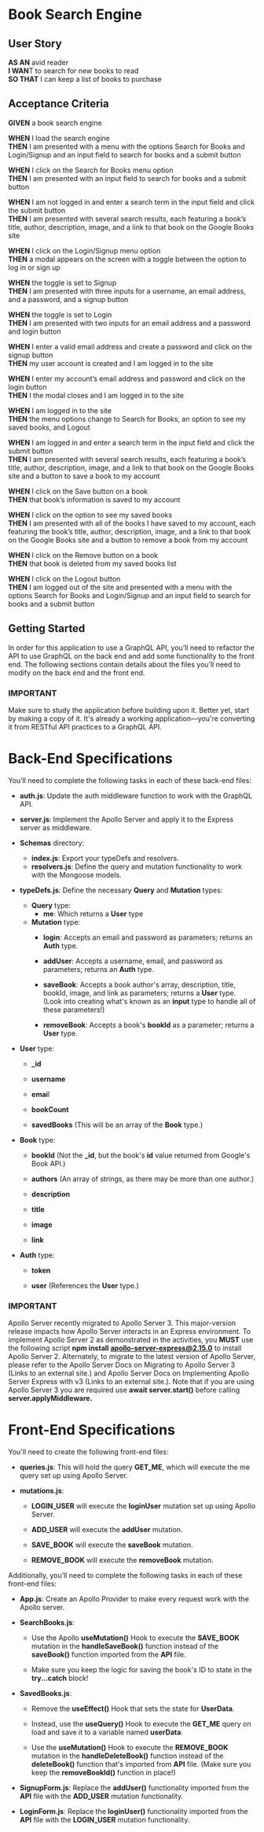 # Book Search Engine

## User Story
**AS AN** avid reader  
**I WAN**T to search for new books to read  
**SO THAT** I can keep a list of books to purchase

## Acceptance Criteria
**GIVEN** a book search engine 

**WHEN** I load the search engine  
**THEN** I am presented with a menu with the options Search for Books and Login/Signup and an input field to search for books and a submit button  

**WHEN** I click on the Search for Books menu option  
**THEN** I am presented with an input field to search for books and a submit button  

**WHEN** I am not logged in and enter a search term in the input field and click the submit button  
**THEN** I am presented with several search results, each featuring a book’s title, author, description, image, and a link to that book on the Google Books site  

**WHEN** I click on the Login/Signup menu option  
**THEN** a modal appears on the screen with a toggle between the option to log in or sign up  

**WHEN** the toggle is set to Signup  
**THEN** I am presented with three inputs for a username, an email address, and a password, and a signup button  

**WHEN** the toggle is set to Login  
**THEN** I am presented with two inputs for an email address and a password and login button  

**WHEN** I enter a valid email address and create a password and click on the signup button  
**THEN** my user account is created and I am logged in to the site  

**WHEN** I enter my account’s email address and password and click on the login button  
**THEN** I the modal closes and I am logged in to the site  

**WHEN** I am logged in to the site  
**THEN** the menu options change to Search for Books, an option to see my saved books, and Logout  

**WHEN** I am logged in and enter a search term in the input field and click the submit button  
**THEN** I am presented with several search results, each featuring a book’s title, author, description, image, and a link to that book on the Google Books site and a button to save a book to my account  

**WHEN** I click on the Save button on a book  
**THEN** that book’s information is saved to my account  

**WHEN** I click on the option to see my saved books  
**THEN** I am presented with all of the books I have saved to my account, each featuring the book’s title, author, description, image, and a link to that book on the Google Books site and a button to remove a book from my account  

**WHEN** I click on the Remove button on a book  
**THEN** that book is deleted from my saved books list  

**WHEN** I click on the Logout button  
**THEN** I am logged out of the site and presented with a menu with the options Search for Books and Login/Signup and an input field to search for books and a submit button   

## Getting Started
In order for this application to use a GraphQL API, you’ll need to refactor the API to use GraphQL on the back end and add some functionality to the front end. The following sections contain details about the files you’ll need to modify on the back end and the front end.

### IMPORTANT
Make sure to study the application before building upon it. Better yet, start by making a copy of it. It's already a working application—you're converting it from RESTful API practices to a GraphQL API.

# Back-End Specifications
You’ll need to complete the following tasks in each of these back-end files:

- **auth.js**: Update the auth middleware function to work with the GraphQL API.

- **server.js**: Implement the Apollo Server and apply it to the Express server as middleware.
- ****Schemas**** directory:
  - ****index.js****: Export your typeDefs and resolvers.
  - ****resolvers.js****: Define the query and mutation functionality to work with the Mongoose models.
- **typeDefs.js**: Define the necessary **Query** and **Mutation** types:
  - **Query** type:
    - **me**: Which returns a **User** type
  - **Mutation** type:
    - **login**: Accepts an email and password as parameters; returns an **Auth** type.

    - **addUser**: Accepts a username, email, and password as parameters; returns an **Auth** type.

    - **saveBook**: Accepts a book author's array, description, title, bookId, image, and link as parameters; returns a **User** type. (Look into creating what's known as an **input** type to handle all of these parameters!)

    - **removeBook**: Accepts a book's **bookId** as a parameter; returns a **User** type.
- **User** type:
  -  **_id**

  - **username**

  -  **emai**l

  - **bookCount**

  - **savedBooks** (This will be an array of the **Book** type.)
- **Book** type:
  - **bookId** (Not the **_id**, but the book's **id** value returned from Google's Book API.)

  - **authors** (An array of strings, as there may be more than one author.)

  - **description**

  - **title**

  - **image**

  - **link**
- **Auth** type:
  - **token**

  - **user** (References the **User** type.)

### IMPORTANT
Apollo Server recently migrated to Apollo Server 3. This major-version release impacts how Apollo Server interacts in an Express environment. To implement Apollo Server 2 as demonstrated in the activities, you **MUST** use the following script **npm install apollo-server-express@2.15.0** to install Apollo Server 2. Alternately, to migrate to the latest version of Apollo Server, please refer to the Apollo Server Docs on Migrating to Apollo Server 3 (Links to an external site.) and Apollo Server Docs on Implementing Apollo Server Express with v3 (Links to an external site.). Note that if you are using Apollo Server 3 you are required use **await server.start()** before calling **server.applyMiddleware.**  
# Front-End Specifications
You'll need to create the following front-end files:

- **queries.js**: This will hold the query **GET_ME**, which will execute the me query set up using Apollo Server.

- **mutations.js**:

  - **LOGIN_USER** will execute the **loginUser** mutation set up using Apollo Server.

  - **ADD_USER** will execute the **addUser** mutation.

  - **SAVE_BOOK** will execute the **saveBook** mutation.

  - **REMOVE_BOOK** will execute the **removeBook** mutation.

Additionally, you’ll need to complete the following tasks in each of these front-end files:

- **App.js**: Create an Apollo Provider to make every request work with the Apollo server.

- **SearchBooks.js**:

  - Use the Apollo **useMutation()** Hook to execute the **SAVE_BOOK** mutation in the **handleSaveBook()** function instead of the **saveBook()** function imported from the **API** file.

  - Make sure you keep the logic for saving the book's ID to state in the **try...catch** block!

- **SavedBooks.js**:

  - Remove the **useEffect()** Hook that sets the state for **UserData**.

  - Instead, use the **useQuery()** Hook to execute the **GET_ME** query on load and save it to a variable named **userData**.

  - Use the **useMutation()** Hook to execute the **REMOVE_BOOK** mutation in the **handleDeleteBook()** function instead of the **deleteBook()** function that's imported from **API** file. (Make sure you keep the **removeBookId()** function in place!)

- **SignupForm.js**: Replace the **addUser()** functionality imported from the **API** file with the **ADD_USER** mutation functionality.

- **LoginForm.js**: Replace the **loginUser()** functionality imported from the **API** file with the **LOGIN_USER** mutation functionality.